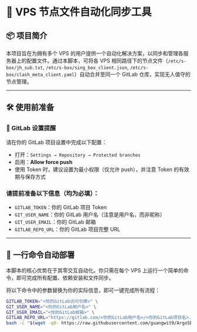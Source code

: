 # 🤖 VPS 节点文件自动化同步工具

## 📦 项目简介

本项目旨在为拥有多个 VPS 的用户提供一个自动化解决方案，以同步和管理各服务器上的配置文件。通过本脚本，可将各 VPS 相同路径下的节点文件（`/etc/s-box/jh_sub.txt`, `/etc/s-box/sing_box_client.json`, `/etc/s-box/clash_meta_client.yaml`）自动合并至同一个 GitLab 仓库，实现无人值守的节点管理。

---

## 🛠 使用前准备

### 🔐 GitLab 设置提醒

请在你的 GitLab 项目设置中完成以下配置：

-   打开：`Settings → Repository → Protected branches`
-   启用：**Allow force push**
-   使用 Token 时，建议设置为最小权限（仅允许 push），并注意 Token 的有效期与保存方式

### 请提前准备以下信息（均为必填）：

-   `GITLAB_TOKEN`：你的 GitLab 项目 Token
-   `GIT_USER_NAME`：你的 GitLab 用户名（注意是用户名，而非昵称）
-   `GIT_USER_EMAIL`：你的 GitLab 邮箱
-   `GITLAB_REPO_URL`：你的 GitLab 项目完整 URL

---

## 🚀 一行命令自动部署

本脚本的核心优势在于其零交互自动化。你只需在每个 VPS 上运行一个简单的命令，即可完成所有配置、依赖安装和文件同步。

将以下命令中的参数替换为你的实际信息，即可一键完成所有流程：

```bash
GITLAB_TOKEN="<你的GitLab访问令牌>" \
GIT_USER_NAME="<你的GitLab用户名>" \
GIT_USER_EMAIL="<你的GitLab邮箱>" \
GITLAB_REPO_URL="https://gitlab.com/<你的GitLab用户名>/<你的GitLab项目名>.git" \
bash -c "$(wget -qO- https://raw.githubusercontent.com/guangwit9/ArgoSB_merge/main/setup_vps.sh)"
